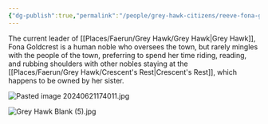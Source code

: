 ```yaml
---
{"dg-publish":true,"permalink":"/people/grey-hawk-citizens/reeve-fona-goldcrest/","tags":["Character","Faerun","GreyHawk"]}
---
```


The current leader of [[Places/Faerun/Grey Hawk/Grey Hawk\|Grey Hawk]], Fona Goldcrest is a human noble who oversees the town, but rarely mingles with the people of the town, preferring to spend her time riding, reading, and rubbing shoulders with other nobles staying at the [[Places/Faerun/Grey Hawk/Crescent's Rest\|Crescent's Rest]], which happens to be owned by her sister.  

![Pasted image 20240621174011.jpg](/img/user/Z_Attachments/Pasted%20image%2020240621174011.jpg)

![Grey Hawk Blank (5).jpg](/img/user/Z_Attachments/Grey%20Hawk%20Blank%20(5).jpg)